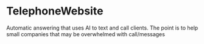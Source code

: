 # TelephoneWebsite
Automatic answering that uses AI to text and call clients. The point is to help small companies that may be overwhelmed with call/messages
